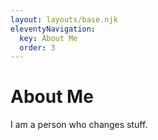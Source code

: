 ```yaml
---
layout: layouts/base.njk
eleventyNavigation:
  key: About Me
  order: 3
---
```

# About Me

I am a person who changes stuff.